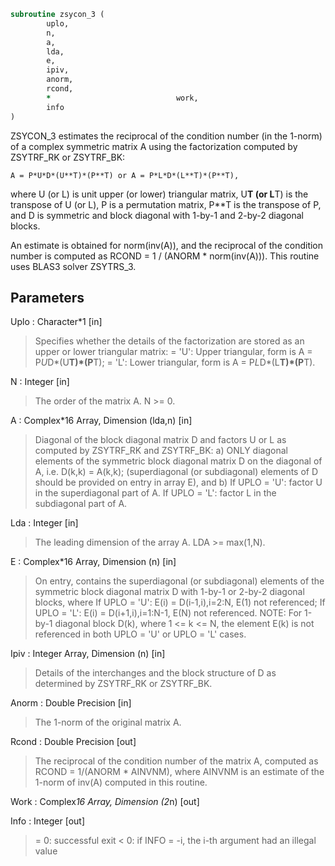 ```fortran
subroutine zsycon_3 (
		uplo,
		n,
		a,
		lda,
		e,
		ipiv,
		anorm,
		rcond,
		*                            work,
		info
)
```
 ZSYCON_3 estimates the reciprocal of the condition number (in the
 1-norm) of a complex symmetric matrix A using the factorization
 computed by ZSYTRF_RK or ZSYTRF_BK:

    A = P*U*D*(U**T)*(P**T) or A = P*L*D*(L**T)*(P**T),

 where U (or L) is unit upper (or lower) triangular matrix,
 U**T (or L**T) is the transpose of U (or L), P is a permutation
 matrix, P**T is the transpose of P, and D is symmetric and block
 diagonal with 1-by-1 and 2-by-2 diagonal blocks.

 An estimate is obtained for norm(inv(A)), and the reciprocal of the
 condition number is computed as RCOND = 1 / (ANORM * norm(inv(A))).
 This routine uses BLAS3 solver ZSYTRS_3.

## Parameters
Uplo : Character*1 [in]
> Specifies whether the details of the factorization are
> stored as an upper or lower triangular matrix:
> = 'U':  Upper triangular, form is A = P*U*D*(U**T)*(P**T);
> = 'L':  Lower triangular, form is A = P*L*D*(L**T)*(P**T).

N : Integer [in]
> The order of the matrix A.  N >= 0.

A : Complex*16 Array, Dimension (lda,n) [in]
> Diagonal of the block diagonal matrix D and factors U or L
> as computed by ZSYTRF_RK and ZSYTRF_BK:
> a) ONLY diagonal elements of the symmetric block diagonal
> matrix D on the diagonal of A, i.e. D(k,k) = A(k,k);
> (superdiagonal (or subdiagonal) elements of D
> should be provided on entry in array E), and
> b) If UPLO = 'U': factor U in the superdiagonal part of A.
> If UPLO = 'L': factor L in the subdiagonal part of A.

Lda : Integer [in]
> The leading dimension of the array A.  LDA >= max(1,N).

E : Complex*16 Array, Dimension (n) [in]
> On entry, contains the superdiagonal (or subdiagonal)
> elements of the symmetric block diagonal matrix D
> with 1-by-1 or 2-by-2 diagonal blocks, where
> If UPLO = 'U': E(i) = D(i-1,i),i=2:N, E(1) not referenced;
> If UPLO = 'L': E(i) = D(i+1,i),i=1:N-1, E(N) not referenced.
> NOTE: For 1-by-1 diagonal block D(k), where
> 1 <= k <= N, the element E(k) is not referenced in both
> UPLO = 'U' or UPLO = 'L' cases.

Ipiv : Integer Array, Dimension (n) [in]
> Details of the interchanges and the block structure of D
> as determined by ZSYTRF_RK or ZSYTRF_BK.

Anorm : Double Precision [in]
> The 1-norm of the original matrix A.

Rcond : Double Precision [out]
> The reciprocal of the condition number of the matrix A,
> computed as RCOND = 1/(ANORM * AINVNM), where AINVNM is an
> estimate of the 1-norm of inv(A) computed in this routine.

Work : Complex*16 Array, Dimension (2*n) [out]

Info : Integer [out]
> = 0:  successful exit
> < 0:  if INFO = -i, the i-th argument had an illegal value


